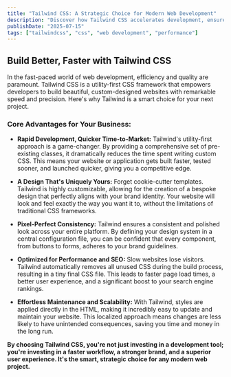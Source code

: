 ```yaml
---
title: "Tailwind CSS: A Strategic Choice for Modern Web Development"
description: "Discover how Tailwind CSS accelerates development, ensures brand consistency, and delivers high-performance websites. A win-win for developers and clients."
publishDate: "2025-07-15"
tags: ["tailwindcss", "css", "web development", "performance"]
---
```


## Build Better, Faster with Tailwind CSS

In the fast-paced world of web development, efficiency and quality are paramount. Tailwind CSS is a utility-first CSS framework that empowers developers to build beautiful, custom-designed websites with remarkable speed and precision. Here's why Tailwind is a smart choice for your next project.

### Core Advantages for Your Business:

*   **Rapid Development, Quicker Time-to-Market:** Tailwind's utility-first approach is a game-changer. By providing a comprehensive set of pre-existing classes, it dramatically reduces the time spent writing custom CSS. This means your website or application gets built faster, tested sooner, and launched quicker, giving you a competitive edge.

*   **A Design That's Uniquely Yours:** Forget cookie-cutter templates. Tailwind is highly customizable, allowing for the creation of a bespoke design that perfectly aligns with your brand identity. Your website will look and feel exactly the way you want it to, without the limitations of traditional CSS frameworks.

*   **Pixel-Perfect Consistency:** Tailwind ensures a consistent and polished look across your entire platform. By defining your design system in a central configuration file, you can be confident that every component, from buttons to forms, adheres to your brand guidelines.

*   **Optimized for Performance and SEO:** Slow websites lose visitors. Tailwind automatically removes all unused CSS during the build process, resulting in a tiny final CSS file. This leads to faster page load times, a better user experience, and a significant boost to your search engine rankings.

*   **Effortless Maintenance and Scalability:** With Tailwind, styles are applied directly in the HTML, making it incredibly easy to update and maintain your website. This localized approach means changes are less likely to have unintended consequences, saving you time and money in the long run.

**By choosing Tailwind CSS, you're not just investing in a development tool; you're investing in a faster workflow, a stronger brand, and a superior user experience. It's the smart, strategic choice for any modern web project.**
